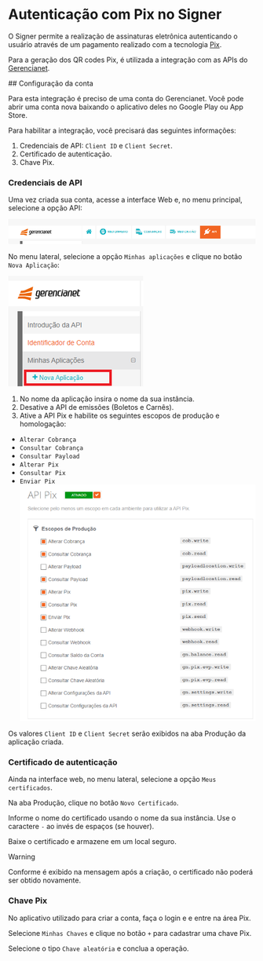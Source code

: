 ﻿# Autenticação com Pix no Signer

O Signer permite a realização de assinaturas eletrônica autenticando o usuário através de um pagamento realizado com a tecnologia [Pix](https://www.bcb.gov.br/estabilidadefinanceira/pix).

Para a geração dos QR codes Pix, é utilizada a integração com as APIs do [Gerencianet](https://gerencianet.com.br/).

<a name="account-config" />
## Configuração da conta

Para esta integração é preciso de uma conta do Gerencianet. Você pode abrir uma conta nova baixando o aplicativo deles no Google Play ou App Store.

Para habilitar a integração, você precisará das seguintes informações:

1. Credenciais de API: `Client ID` e `Client Secret`.
1. Certificado de autenticação.
1. Chave Pix.

### Credenciais de API

Uma vez criada sua conta, acesse a interface Web e, no menu principal, selecione a opção API:

![Gerencianet API menu](../images/gerencianet-api-menu.png)

No menu lateral, selecione a opção `Minhas aplicações` e clique no botão `Nova Aplicação`:

![Gerencianet create app](../images/gerencianet-create-app.png)

1. No nome da aplicação insira o nome da sua instância.
1. Desative a API de emissões (Boletos e Carnês).
1. Ative a API Pix e habilite os seguintes escopos de produção e homologação:
  * `Alterar Cobrança`
  * `Consultar Cobrança`
  * `Consultar Payload`
  * `Alterar Pix`
  * `Consultar Pix`
  * `Enviar Pix`
  ![Gerencianet API scopes](../images/gerencianet-api-scopes.png)

Os valores `Client ID` e `Client Secret` serão exibidos na aba Produção da aplicação criada.

### Certificado de autenticação

Ainda na interface web, no menu lateral, selecione a opção `Meus certificados`.

Na aba Produção, clique no botão `Novo Certificado`.

Informe o nome do certificado usando o nome da sua instância. Use o caractere `-` ao invés de espaços (se houver).

Baixe o certificado e armazene em um local seguro. 

> [!WARNING]
> Conforme é exibido na mensagem após a criação, o certificado não poderá ser obtido novamente.

### Chave Pix

No aplicativo utilizado para criar a conta, faça o login e e entre na área Pix. 

Selecione `Minhas Chaves` e clique no botão `+` para cadastrar uma chave Pix.

Selecione o tipo `Chave aleatória` e conclua a operação.
